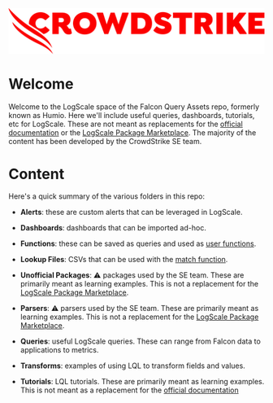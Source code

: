 ![CrowdStrike logo.](/images/CS_Logo_2022_In-Line_All-Red_RGB.png)

# Welcome

Welcome to the LogScale space of the Falcon Query Assets repo, formerly known as Humio. Here we'll include useful queries, dashboards, tutorials, etc for LogScale. These are not meant as replacements for the [official documentation](https://library.humio.com) or the [LogScale Package Marketplace](https://library.humio.com/humio-server/packages-marketplace.html). The majority of the content has been developed by the CrowdStrike SE team. 

# Content

Here's a quick summary of the various folders in this repo:

- **Alerts**: these are custom alerts that can be leveraged in LogScale.

- **Dashboards**: dashboards that can be imported ad-hoc. 

- **Functions**: these can be saved as queries and used as [user functions](https://library.humio.com/humio-server/syntax-function.html#syntax-function-user).

- **Lookup Files**: CSVs that can be used with the [match function](https://library.humio.com/humio-server/functions-match.html).

- **Unofficial Packages**: :warning: packages used by the SE team. These are primarily meant as learning examples. This is not a replacement for the [LogScale Package Marketplace](https://library.humio.com/humio-server/packages-marketplace.html).

- **Parsers**: :warning: parsers used by the SE team. These are primarily meant as learning examples. This is not a replacement for the [LogScale Package Marketplace](https://library.humio.com/humio-server/packages-marketplace.html).

- **Queries**: useful LogScale queries. These can range from Falcon data to applications to metrics. 

- **Transforms**: examples of using LQL to transform fields and values. 

- **Tutorials**: LQL tutorials. These are primarily meant as learning examples. This is not meant as a replacement for the [official documentation](https://library.humio.com)